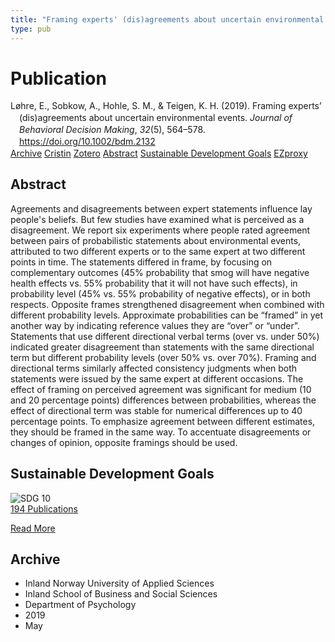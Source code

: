 ```yaml
---
title: "Framing experts' (dis)agreements about uncertain environmental events"
type: pub
---
```

<h1>Publication</h1>
<article id="csl-bib-container-S989VTEW" class="csl-bib-container">
  <div class="csl-bib-body" style="line-height: 1.35; padding-left: 1em; text-indent:-1em;">
  <div class="csl-entry">L&#xF8;hre, E., Sobkow, A., Hohle, S. M., &amp; Teigen, K. H. (2019). Framing experts&#x2019; (dis)agreements about uncertain environmental events. <i>Journal of Behavioral Decision Making</i>, <i>32</i>(5), 564&#x2013;578. <a href="https://doi.org/10.1002/bdm.2132">https://doi.org/10.1002/bdm.2132</a></div>
</div>
  <div class="csl-bib-buttons">
    <a href="#taxonomy-article-S989VTEW" class="csl-bib-button">Archive</a>
    <a href="https://app.cristin.no/results/show.jsf?id=1695949" alt="Cristin URL" class="csl-bib-button">Cristin</a>
    <a href="http://zotero.org/groups/5022929/items/S989VTEW" alt="Zotero URL" class="csl-bib-button">Zotero</a>
    <a href="#abstract-article-S989VTEW" class="csl-bib-button">Abstract</a>
    <a href="#sdg-article-S989VTEW" class="csl-bib-button">Sustainable Development Goals</a>
    <a href="http://ezproxy.inn.no/login?url=https://doi.org/10.1002/bdm.2132" class="csl-bib-button">EZproxy</a>
  </div>
  <div id="csl-bib-meta-container-S989VTEW"></div>
</article>
<div id="csl-bib-meta-S989VTEW" class="csl-bib-meta">
  <article id="abstract-article-S989VTEW" class="abstract-article">
    <h1>Abstract</h1>
    Agreements and disagreements between expert statements influence lay people's beliefs. But few studies have examined what is perceived as a disagreement. We report six experiments where people rated agreement between pairs of probabilistic statements about environmental events, attributed to two different experts or to the same expert at two different points in time. The statements differed in 
frame, by focusing on complementary outcomes (45% probability that smog will have negative health effects vs. 55% probability that it will not have such effects), in probability level (45% vs. 55% probability of negative effects), or in both respects. Opposite frames strengthened disagreement when combined with different probability levels. Approximate probabilities can be “framed” in yet another way by indicating reference values they are “over” or “under”. Statements that use different directional verbal terms (over vs. under 50%) indicated greater disagreement 
than statements with the same directional term but different probability levels (over 50% vs. over 70%). Framing and directional terms similarly affected consistency judgments when both statements were issued by the same expert at 
different occasions. The effect of framing on perceived agreement was significant for medium (10 and 20 percentage points) differences between probabilities, whereas the effect of directional term was stable for numerical differences up to 40 percentage points. To emphasize agreement between different estimates, they should be framed in the same way. To accentuate disagreements or changes of 
opinion, opposite framings should be used.
  </article>
  <article id="sdg-article-S989VTEW" class="sdg-article">
    <h1>Sustainable Development Goals</h1>
    <div class="sdg-container"><div id="sdg10" class="sdg">
<img src="{{< params subfolder >}}images/sdg/sdg10_en.png" class="image" alt="SDG 10">
<div class="sdg-overlay">
<a href="{{< params subfolder >}}en/archive/?sdg=10#archive" class="sdg-publication-count"><span>194</span> Publications</a>
<p><a href="https://sdgs.un.org/goals/goal10" class="sdg-read-more">Read More</a></p>
</div>
</div></div>
  </article>
  <article id="taxonomy-article-S989VTEW" class="taxonomy-article">
    <h1>Archive</h1>
    <ul>
      <li>Inland Norway University of Applied Sciences</li>
      <li>Inland School of Business and Social Sciences</li>
      <li>Department of Psychology</li>
      <li>2019</li>
      <li>May</li>
    </ul>
  </article>
</div>
